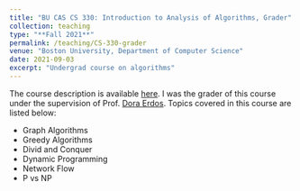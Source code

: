```yaml
---
title: "BU CAS CS 330: Introduction to Analysis of Algorithms, Grader"
collection: teaching
type: "**Fall 2021**"
permalink: /teaching/CS-330-grader
venue: "Boston University, Department of Computer Science"
date: 2021-09-03
excerpt: "Undergrad course on algorithms"
---
```


The course description is available [here](https://www.bu.edu/academics/cas/courses/cas-cs-330/). I was the grader of this course under the supervision of 
Prof. [Dora Erdos](https://cs-people.bu.edu/edori/). Topics covered in this course are listed below:

- Graph Algorithms
- Greedy Algorithms
- Divid and Conquer 
- Dynamic Programming
- Network Flow 
- P vs NP
